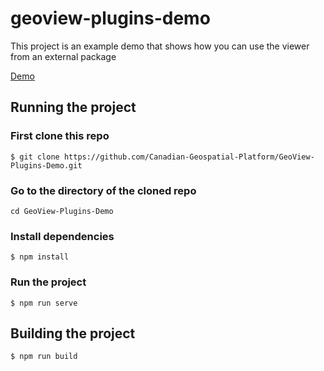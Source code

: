 # geoview-plugins-demo

This project is an example demo that shows how you can use the viewer from an external package

[Demo](https://canadian-geospatial-platform.github.io/GeoView-Plugins-Demo/)

## Running the project

### First clone this repo

```
$ git clone https://github.com/Canadian-Geospatial-Platform/GeoView-Plugins-Demo.git
```

### Go to the directory of the cloned repo

```
cd GeoView-Plugins-Demo
```

### Install dependencies

```
$ npm install
```

### Run the project

```
$ npm run serve
```

## Building the project

```
$ npm run build
```
